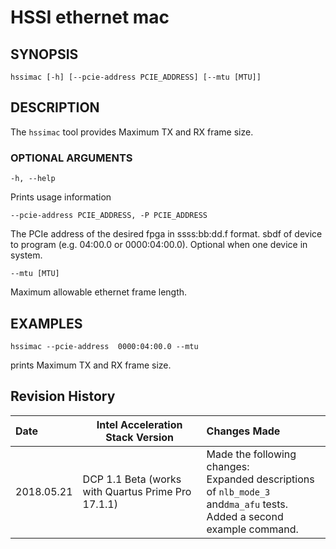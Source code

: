 # HSSI ethernet mac #

## SYNOPSIS ##
```console
hssimac [-h] [--pcie-address PCIE_ADDRESS] [--mtu [MTU]]
```

## DESCRIPTION ##
The ```hssimac```  tool provides Maximum TX and RX frame size.


### OPTIONAL ARGUMENTS ##

`-h, --help`

  Prints usage information

`--pcie-address PCIE_ADDRESS, -P PCIE_ADDRESS`

  The PCIe address of the desired fpga  in ssss:bb:dd.f format. sbdf of device to program (e.g. 04:00.0 or 0000:04:00.0). Optional when one device in system.


`--mtu [MTU]`

  Maximum allowable ethernet frame length.

## EXAMPLES ##

`hssimac --pcie-address  0000:04:00.0 --mtu`

  prints Maximum TX and RX frame size.



## Revision History ##

| Date | Intel Acceleration Stack Version | Changes Made |
|:------|----------------------------|:--------------|
|2018.05.21| DCP 1.1 Beta (works with Quartus Prime Pro 17.1.1) | Made the following changes: <br>Expanded descriptions of `nlb_mode_3` and`dma_afu` tests. <br> Added a second example command. |


